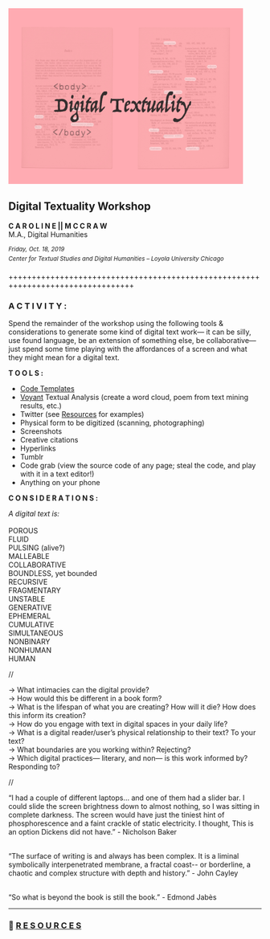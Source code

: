 <img src="https://github.com/cmccraw/digitalTextuality/blob/master/secrets/cmccraw_digitext_workshop%20copy.jpg" height="350">

## Digital Textuality Workshop

**C A R O L I N E || M C C R A W**</br>
M.A., Digital Humanities

<sup>_Friday, Oct. 18, 2019</br>
Center for Textual Studies and Digital Humanities – Loyola University Chicago_</sup>

+++++++++++++++++++++++++++++++++++++++++++++++++++++++++++++++++++++++++++++++++

### A C T I V I T Y :

Spend the remainder of the workshop using the following tools & considerations to generate some kind of digital text work— it can be silly, use found language, be an extension of something else, be collaborative— just spend some time playing with the affordances of a screen and what they might mean for a digital text. 

**T O O L S :**
- [Code Templates](https://github.com/cmccraw/digitalTextuality/tree/master/template_bundle)
- [Voyant](https://voyant-tools.org/) Textual Analysis (create a word cloud, poem from text mining results, etc.)
- Twitter (see [Resources](https://github.com/cmccraw/digitalTextuality/blob/master/secrets/resources.md) for examples)
- Physical form to be digitized (scanning, photographing)
- Screenshots
- Creative citations
- Hyperlinks
- Tumblr
- Code grab (view the source code of any page; steal the code, and play with it in a text editor!)
- Anything on your phone

**C O N S I D E R A T I O N S :**

_A digital text is:_</br></br>
POROUS</br>
FLUID</br>
PULSING (alive?)</br>
MALLEABLE</br>
COLLABORATIVE</br>
BOUNDLESS, yet bounded</br> 
RECURSIVE</br>
FRAGMENTARY</br>
UNSTABLE</br>
GENERATIVE</br>
EPHEMERAL</br>
CUMULATIVE</br>
SIMULTANEOUS</br>
NONBINARY</br>
NONHUMAN</br>
HUMAN</br>

//</br>

→ What intimacies can the digital provide? </br>
→ How would this be different in a book form? </br>
→ What is the lifespan of what you are creating? How will it die? How does this inform its creation?</br>
→ How do you engage with text in digital spaces in your daily life?</br>
→ What is a digital reader/user’s physical relationship to their text? To your text?</br>
→ What boundaries are you working within? Rejecting?</br>
→ Which digital practices— literary, and non— is this work informed by? Responding to?</br>

//</br>

“I had a couple of different laptops… and one of them had a slider bar. I could slide the screen brightness down to almost nothing, so I was sitting in complete darkness. The screen would have just the tiniest hint of phosphorescence and a faint crackle of static electricity. I thought, This is an option Dickens did not have.” - Nicholson Baker</br></br>

“The surface of writing is and always has been complex. It is a liminal symbolically interpenetrated membrane, a fractal coast-- or borderline, a chaotic and complex structure with depth and history.” - John Cayley</br></br>

“So what is beyond the book is still the book.” - Edmond Jabès</br>

---

### :link: [R E S O U R C E S](https://github.com/cmccraw/digitalTextuality/blob/master/secrets/resources.md)


